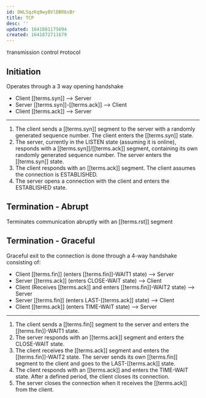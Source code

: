 ```yaml
---
id: DWLSqzKq9wyBVlDBR6sBr
title: TCP
desc: ''
updated: 1641881175694
created: 1641872711679
---
```


`T`ransmission `C`ontrol `P`rotocol

## Initiation

Operates through a 3 way opening handshake

- Client [[terms.syn]] --> Server
- Server [[terms.syn]]-[[terms.ack]] --> Client
- Client [[terms.ack]] --> Server

---

1. The client sends a [[terms.syn]] segment to the server with a randomly generated sequence number. The client enters
the [[terms.syn]] state.
2. The server, currently in the LISTEN state (assuming it is online), responds with a [[terms.syn]]/[[terms.ack]] segment, containing its own randomly generated sequence number. The server enters the [[terms.syn]] state.
3. The client responds with an [[terms.ack]] segment. The client assumes the connection is ESTABLISHED.
4. The server opens a connection with the client and enters the ESTABLISHED state.

## Termination - Abrupt

Terminates communication abruptly with an [[terms.rst]] segment

## Termination - Graceful

Graceful exit to the connection is done through a 4-way handshake consisting of:

- Client [[terms.fin]] (enters [[terms.fin]]-WAIT1 state) --> Server
- Server [[terms.ack]] (enters CLOSE-WAIT state) --> Client
- Client (Receives [[terms.ack]] and enters [[terms.fin]]-WAIT2 state) --> Server
- Server [[terms.fin]] (enters LAST-[[terms.ack]] state) --> Client
- Client [[terms.ack]] (enters TIME-WAIT state) --> Server

---

1. The client sends a [[terms.fin]] segment to the server and enters the [[terms.fin]]-WAIT1 state.
2. The server responds with an [[terms.ack]] segment and enters the CLOSE-WAIT state.
3. The client receives the [[terms.ack]] segment and enters the [[terms.fin]]-WAIT2 state. The server sends its own [[terms.fin]] segment
to the client and goes to the LAST-[[terms.ack]] state.
4. The client responds with an [[terms.ack]] and enters the TIME-WAIT state. After a defined period, the client closes its connection.
5. The server closes the connection when it receives the [[terms.ack]] from the client.
